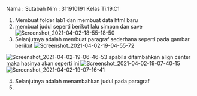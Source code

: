 Nama : Sutabah
Nim : 311910191
Kelas Ti.19.C1

1. Membuat folder lab1 dan membuat data html baru
2. membuat judul seperti berikut lalu simpan dan save
![Screenshot_2021-04-02-18-55-18-50](https://user-images.githubusercontent.com/81844622/113469048-a4fb9380-9474-11eb-8f76-3f12f7d9df83.jpg)
3. Selanjutnya adalah membuat paragraf sederhana seperti pada gambar berikut
![Screenshot_2021-04-02-19-04-55-72](https://user-images.githubusercontent.com/81844622/113469213-1be55c00-9476-11eb-9896-b801b378a7d7.jpg)

![Screenshot_2021-04-02-19-06-46-53](https://user-images.githubusercontent.com/81844622/113469272-87c7c480-9476-11eb-8dfb-174d3b3b383c.jpg)
apabila ditambahkan align center maka hasinya akan seperti ini
![Screenshot_2021-04-02-19-07-40-15](https://user-images.githubusercontent.com/81844622/113469317-d83f2200-9476-11eb-8b15-b015c059982f.jpg)
![Screenshot_2021-04-02-19-07-16-41](https://user-images.githubusercontent.com/81844622/113469349-091f5700-9477-11eb-9738-4cd798695d56.jpg)

4. Selanjutnya adalah menambahkan judul pada paragraf
5. 






